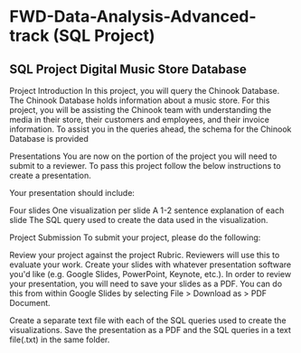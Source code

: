 
# FWD-Data-Analysis-Advanced-track (SQL Project)
## SQL Project Digital Music Store Database
Project Introduction In this project, you will query the Chinook Database. The Chinook Database holds information about a music store. For this project, you will be assisting the Chinook team with understanding the media in their store, their customers and employees, and their invoice information. To assist you in the queries ahead, the schema for the Chinook Database is provided

Presentations You are now on the portion of the project you will need to submit to a reviewer. To pass this project follow the below instructions to create a presentation.

Your presentation should include:

Four slides One visualization per slide A 1-2 sentence explanation of each slide The SQL query used to create the data used in the visualization.

Project Submission To submit your project, please do the following:

Review your project against the project Rubric. Reviewers will use this to evaluate your work. Create your slides with whatever presentation software you'd like (e.g. Google Slides, PowerPoint, Keynote, etc.). In order to review your presentation, you will need to save your slides as a PDF. You can do this from within Google Slides by selecting File > Download as > PDF Document.

Create a separate text file with each of the SQL queries used to create the visualizations. Save the presentation as a PDF and the SQL queries in a text file(.txt) in the same folder.
